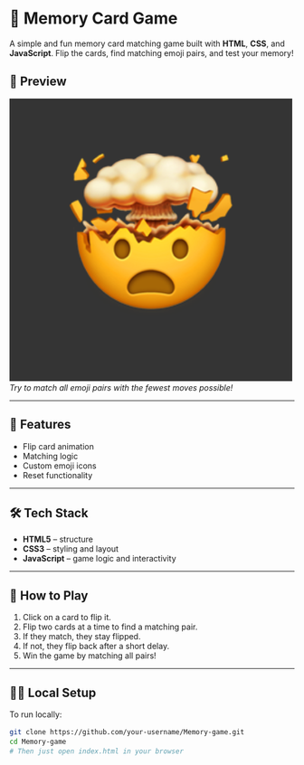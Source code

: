 # 🧠 Memory Card Game

A simple and fun memory card matching game built with **HTML**, **CSS**, and **JavaScript**. Flip the cards, find matching emoji pairs, and test your memory!

## 📸 Preview

![Game Screenshot](./image/mindblownface.png)  
*Try to match all emoji pairs with the fewest moves possible!*

---

## 🚀 Features

- Flip card animation
- Matching logic
- Custom emoji icons
- Reset functionality

---

## 🛠️ Tech Stack

- **HTML5** – structure
- **CSS3** – styling and layout
- **JavaScript** – game logic and interactivity

---

## 🧩 How to Play

1. Click on a card to flip it.
2. Flip two cards at a time to find a matching pair.
3. If they match, they stay flipped.
4. If not, they flip back after a short delay.
5. Win the game by matching all pairs!

---

## 🧑‍💻 Local Setup

To run locally:

```bash
git clone https://github.com/your-username/Memory-game.git
cd Memory-game
# Then just open index.html in your browser

